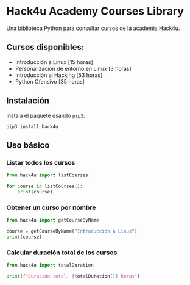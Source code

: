 # Hack4u Academy Courses Library

Una biblioteca Python para consultar cursos de la academia Hack4u.

## Cursos disponibles:

- Introducción a Linux [15 horas]
- Personalización de entorno en Linux [3 horas]
- Introducción al Hacking [53 horas]
- Python Ofensivo [35 horas]

## Instalación

Instala el paquete usando `pip3`:

```python3
pip3 install hack4u
```

## Uso básico

### Listar todos los cursos

```python
from hack4u import listCourses

for course in listCourses():
    print(course)
```

### Obtener un curso por nombre

```python
from hack4u import getCourseByName

course = getCourseByName("Introducción a Linux")
print(course)
```

### Calcular duración total de los cursos
```python
from hack4u import totalDuration

print(f"Duración total: {totalDuration()} horas")
```
